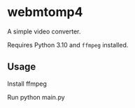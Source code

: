 # webmtomp4

A simple video converter.

Requires Python 3.10 and `ffmpeg` installed.

## Usage
Install ffmpeg

Run python main.py